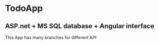# TodoApp
ASP.net + MS SQL database + Angular interface 
-------------
This App has many branches for different API 
